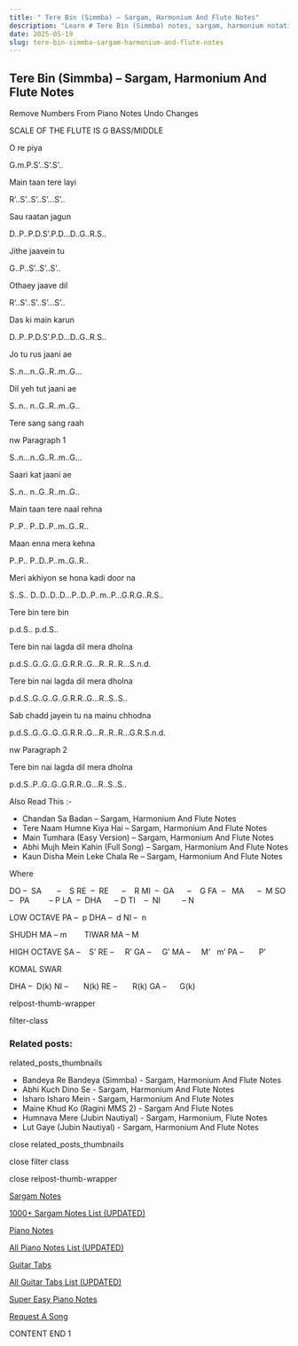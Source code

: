 ```yaml
---
title: " Tere Bin (Simmba) – Sargam, Harmonium And Flute Notes"
description: "Learn # Tere Bin (Simmba) notes, sargam, harmonium notations and flute notes. Easy step-by-step tutorial for beginners."
date: 2025-05-19
slug: tere-bin-simmba-sargam-harmonium-and-flute-notes
---
```


## Tere Bin (Simmba) – Sargam, Harmonium And Flute Notes

Remove Numbers From Piano Notes
Undo Changes

SCALE OF THE FLUTE IS G BASS/MIDDLE

O re piya

G.m.P.S’..S’.S’..

Main taan tere layi

R’..S’..S’..S’…S’..

Sau raatan jagun

D..P..P.D.S’.P.D…D..G..R.S..

Jithe jaavein tu

G..P..S’..S’..S’..

Othaey jaave dil

R’..S’..S’..S’…S’..

Das ki main karun

D..P..P.D.S’.P.D…D..G..R.S..

Jo tu rus jaani ae

S..n…n..G..R..m..G…

Dil yeh tut jaani ae

S..n.. n..G..R..m..G..

Tere sang sang raah

nw Paragraph 1

S..n…n..G..R..m..G…

Saari kat jaani ae

S..n.. n..G..R..m..G..

Main taan tere naal rehna

P..P.. P..D..P..m..G..R..

Maan enna mera kehna

P..P.. P..D..P..m..G..R..

Meri akhiyon se hona kadi door na

S..S.. D..D..D..D…P..D..P..m..P…G.R.G..R.S..

Tere bin tere bin

p.d.S.. p.d.S..

Tere bin nai lagda dil mera dholna

p.d.S..G..G..G..G.R.R..G…R..R..R…S.n.d.

Tere bin nai lagda dil mera dholna

p.d.S..G..G..G..G.R.R..G…R..S..S..

Sab chadd jayein tu na mainu chhodna

p.d.S..G..G..G..G.R.R..G…R..R..R…G.R.S.n.d.

nw Paragraph 2

Tere bin nai lagda dil mera dholna

p.d.S..P..G..G..G.R.R..G…R..S..S..

Also Read This :-

- Chandan Sa Badan – Sargam, Harmonium And Flute Notes
- Tere Naam Humne Kiya Hai – Sargam, Harmonium And Flute Notes
- Main Tumhara (Easy Version) – Sargam, Harmonium And Flute Notes
- Abhi Mujh Mein Kahin (Full Song) – Sargam, Harmonium And Flute Notes
- Kaun Disha Mein Leke Chala Re – Sargam, Harmonium And Flute Notes

Where

DO –  SA       –    S
RE  –  RE      –    R
MI  –  GA      –    G
FA  –   MA      –  M
SO  –   PA         – P
LA  –  DHA      – D
TI    –  NI          – N

LOW OCTAVE
PA –  p
DHA –  d
NI –  n

SHUDH MA – m        TIWAR MA – M

HIGH OCTAVE
SA –    S’
RE –     R’
GA –     G’
MA –     M’   m’
PA –       P’

KOMAL SWAR

DHA –  D(k)
NI –       N(k)
RE –       R(k)
GA –      G(k)

relpost-thumb-wrapper

filter-class

### Related posts:

related_posts_thumbnails

- Bandeya Re Bandeya (Simmba) - Sargam, Harmonium And Flute Notes
- Abhi Kuch Dino Se - Sargam, Harmonium And Flute Notes
- Isharo Isharo Mein - Sargam, Harmonium And Flute Notes
- Maine Khud Ko (Ragini MMS 2) - Sargam And Flute Notes
- Humnava Mere (Jubin Nautiyal) - Sargam, Harmonium, Flute Notes
- Lut Gaye (Jubin Nautiyal) - Sargam, Harmonium And Flute Notes

close related_posts_thumbnails

close filter class

close relpost-thumb-wrapper

[Sargam Notes](/sargam-notes.html)

[1000+ Sargam Notes List (UPDATED)](/all-songs-list-sargam-notes.html)

[Piano Notes](/piano-notes.html)

[All Piano Notes List (UPDATED)](/all-songs-list-piano-notes.html)

[Guitar Tabs](/guitar-tabs.html)

[All Guitar Tabs List (UPDATED)](/all-songs-list-guitar-tabs.html)

[Super Easy Piano Notes](https://studywall.in/)

[Request A Song](/request-a-song.html)

CONTENT END 1
